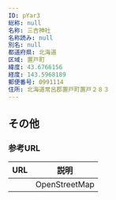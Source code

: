 ```yaml
---
ID: pYar3
総称: null
名称: 三吉神社
名称読み: null
別名: null
都道府県: 北海道
区域: 置戸町
緯度: 43.6766156
経度: 143.5968189
郵便番号: 0991114
住所: 北海道常呂郡置戸町置戸２８３
---
```


## その他

### 参考URL

| URL | 説明          |
| --- | ------------- |
|     | OpenStreetMap |
